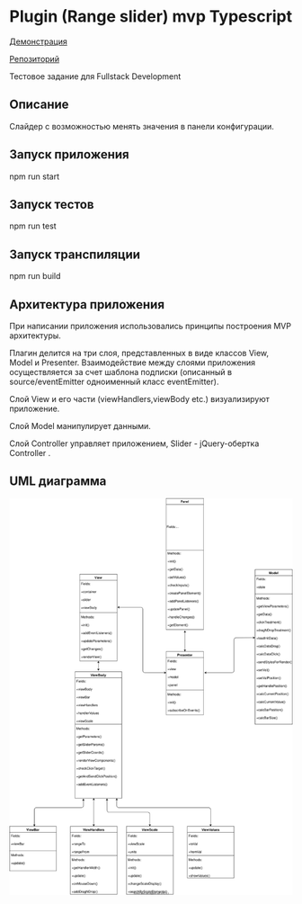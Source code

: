 # Plugin (Range slider) mvp Typescript

[Демонстрация](https://shimonevt.github.io/FSD-Project-2/build/index.html) 

[Репозиторий](https://github.com/shimonevt/FSD-Project-2/)

Тестовое задание для Fullstack Development

## Описание

Слайдер с возможностью менять значения в панели конфигурации.

## Запуск приложения

npm run start

## Запуск тестов

npm run test

## Запуск транспиляции

npm run build

## Архитектура приложения

При написании приложения использовались принципы построения MVP архитектуры.

Плагин делится на три слоя, представленных в виде классов View, Model и Presenter. Взаимодействие между
слоями приложения осуществляется за счет шаблона подписки (описанный в source/eventEmitter  одноименный класс  eventEmitter). 

Слой View и его части (viewHandlers,viewBody etc.) визуализируют приложение. 

Слой Model манипулирует данными. 

Слой Controller управляет приложением, Slider - jQuery-обертка Controller .

## UML диаграмма 

![alt text](https://github.com/shimonevt/FSD-Project-2/blob/master/source/diagram.svg)
